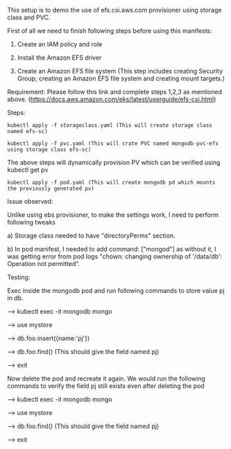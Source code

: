 

This setup is to demo the use of efs.csi.aws.com provisioner using storage class and PVC.

First of all we need to finish following steps before using this manifests:

1) Create an IAM policy and role

2) Install the Amazon EFS driver

3) Create an Amazon EFS file system (This step includes creating Security Group; creating an Amazon EFS file system and creating mount targets.)


Requirement: Please follow this link and complete steps 1,2,3 as mentioned above. (https://docs.aws.amazon.com/eks/latest/userguide/efs-csi.html)

Steps:

    kubectl apply -f storageclass.yaml (This will create storage class named efs-sc)

    kubectl apply -f pvc.yaml (This will crate PVC named mongodb-pvc-efs using storage class efs-sc)

The above steps will dynamically provision PV which can be verified using kubectl get pv

    kubectl apply -f pod.yaml (This will create mongodb pd which mounts the previously generated pv)


Issue observed:

Unlike using ebs provisioner, to make the settings work, I need to perform following tweaks

a) Storage class needed to have "directoryPerms" section.

b) In pod manifest, I needed to add command: ["mongod"] as without it, I was getting error from pod logs "chown: changing ownership of '/data/db': Operation not permitted".


Testing:

Exec inside the mongodb pod and run following commands to store value pj in db.

--> kubectl exec -it mongodb mongo

--> use mystore

--> db.foo.insert({name:'pj'})

--> db.foo.find() (This should give the field named pj)

--> exit

Now delete the pod and recreate it again. We would run the following commands to verify the field pj still exists even after deleting the pod

--> kubectl exec -it mongodb mongo

--> use mystore

--> db.foo.find() (This should give the field named pj)

--> exit

